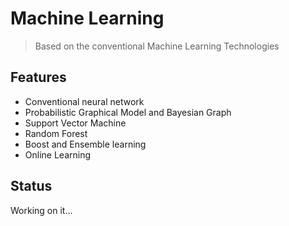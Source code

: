 # Machine Learning
> Based on the conventional Machine Learning Technologies

## Features
+ Conventional neural network
+ Probabilistic Graphical Model and Bayesian Graph
+ Support Vector Machine
+ Random Forest
+ Boost and Ensemble learning
+ Online Learning

## Status 
Working on it...